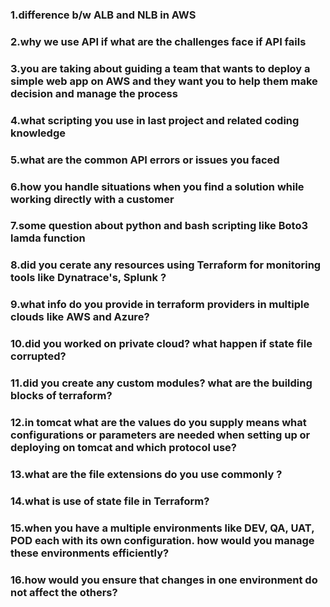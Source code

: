### 1.difference b/w ALB and NLB in AWS

### 2.why we use API if what are the challenges face if API fails

### 3.you are taking about guiding a team that wants to deploy a simple web app on AWS and they want you to help them make decision and manage the process

### 4.what scripting you use in last project and related coding knowledge

### 5.what are the common API errors or issues you faced

### 6.how you handle situations when you find a solution while working directly with a customer

### 7.some question about python and bash scripting like Boto3 lamda function

### 8.did you cerate any resources using Terraform for monitoring tools like Dynatrace's, Splunk ? 

### 9.what info do you provide in terraform providers in multiple clouds like AWS and Azure?

### 10.did you worked on private cloud? what happen if state file corrupted? 

### 11.did you create any custom modules? what are the building blocks of terraform?

### 12.in tomcat what are the values do you supply means what configurations or parameters are needed when setting up or deploying on tomcat and which protocol use? 

### 13.what are the file extensions do you use commonly ?

### 14.what is use of state file in Terraform?

### 15.when you have a multiple environments like DEV, QA, UAT, POD each with its own configuration. how would you manage these environments efficiently?

### 16.how would you ensure that changes in one environment do not affect the others?
